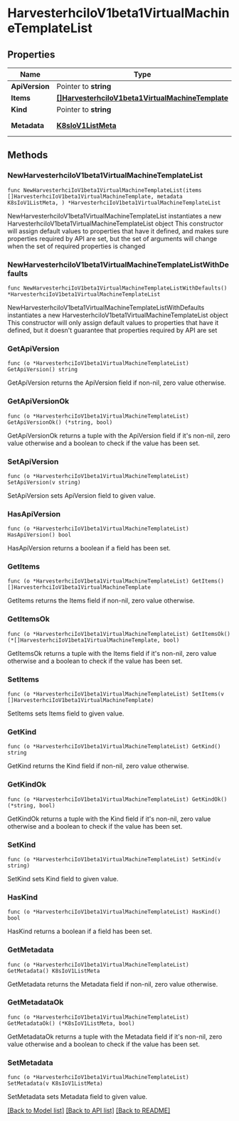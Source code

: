 # HarvesterhciIoV1beta1VirtualMachineTemplateList

## Properties

Name | Type | Description | Notes
------------ | ------------- | ------------- | -------------
**ApiVersion** | Pointer to **string** |  | [optional] 
**Items** | [**[]HarvesterhciIoV1beta1VirtualMachineTemplate**](HarvesterhciIoV1beta1VirtualMachineTemplate.md) |  | 
**Kind** | Pointer to **string** |  | [optional] 
**Metadata** | [**K8sIoV1ListMeta**](K8sIoV1ListMeta.md) |  | [default to {}]

## Methods

### NewHarvesterhciIoV1beta1VirtualMachineTemplateList

`func NewHarvesterhciIoV1beta1VirtualMachineTemplateList(items []HarvesterhciIoV1beta1VirtualMachineTemplate, metadata K8sIoV1ListMeta, ) *HarvesterhciIoV1beta1VirtualMachineTemplateList`

NewHarvesterhciIoV1beta1VirtualMachineTemplateList instantiates a new HarvesterhciIoV1beta1VirtualMachineTemplateList object
This constructor will assign default values to properties that have it defined,
and makes sure properties required by API are set, but the set of arguments
will change when the set of required properties is changed

### NewHarvesterhciIoV1beta1VirtualMachineTemplateListWithDefaults

`func NewHarvesterhciIoV1beta1VirtualMachineTemplateListWithDefaults() *HarvesterhciIoV1beta1VirtualMachineTemplateList`

NewHarvesterhciIoV1beta1VirtualMachineTemplateListWithDefaults instantiates a new HarvesterhciIoV1beta1VirtualMachineTemplateList object
This constructor will only assign default values to properties that have it defined,
but it doesn't guarantee that properties required by API are set

### GetApiVersion

`func (o *HarvesterhciIoV1beta1VirtualMachineTemplateList) GetApiVersion() string`

GetApiVersion returns the ApiVersion field if non-nil, zero value otherwise.

### GetApiVersionOk

`func (o *HarvesterhciIoV1beta1VirtualMachineTemplateList) GetApiVersionOk() (*string, bool)`

GetApiVersionOk returns a tuple with the ApiVersion field if it's non-nil, zero value otherwise
and a boolean to check if the value has been set.

### SetApiVersion

`func (o *HarvesterhciIoV1beta1VirtualMachineTemplateList) SetApiVersion(v string)`

SetApiVersion sets ApiVersion field to given value.

### HasApiVersion

`func (o *HarvesterhciIoV1beta1VirtualMachineTemplateList) HasApiVersion() bool`

HasApiVersion returns a boolean if a field has been set.

### GetItems

`func (o *HarvesterhciIoV1beta1VirtualMachineTemplateList) GetItems() []HarvesterhciIoV1beta1VirtualMachineTemplate`

GetItems returns the Items field if non-nil, zero value otherwise.

### GetItemsOk

`func (o *HarvesterhciIoV1beta1VirtualMachineTemplateList) GetItemsOk() (*[]HarvesterhciIoV1beta1VirtualMachineTemplate, bool)`

GetItemsOk returns a tuple with the Items field if it's non-nil, zero value otherwise
and a boolean to check if the value has been set.

### SetItems

`func (o *HarvesterhciIoV1beta1VirtualMachineTemplateList) SetItems(v []HarvesterhciIoV1beta1VirtualMachineTemplate)`

SetItems sets Items field to given value.


### GetKind

`func (o *HarvesterhciIoV1beta1VirtualMachineTemplateList) GetKind() string`

GetKind returns the Kind field if non-nil, zero value otherwise.

### GetKindOk

`func (o *HarvesterhciIoV1beta1VirtualMachineTemplateList) GetKindOk() (*string, bool)`

GetKindOk returns a tuple with the Kind field if it's non-nil, zero value otherwise
and a boolean to check if the value has been set.

### SetKind

`func (o *HarvesterhciIoV1beta1VirtualMachineTemplateList) SetKind(v string)`

SetKind sets Kind field to given value.

### HasKind

`func (o *HarvesterhciIoV1beta1VirtualMachineTemplateList) HasKind() bool`

HasKind returns a boolean if a field has been set.

### GetMetadata

`func (o *HarvesterhciIoV1beta1VirtualMachineTemplateList) GetMetadata() K8sIoV1ListMeta`

GetMetadata returns the Metadata field if non-nil, zero value otherwise.

### GetMetadataOk

`func (o *HarvesterhciIoV1beta1VirtualMachineTemplateList) GetMetadataOk() (*K8sIoV1ListMeta, bool)`

GetMetadataOk returns a tuple with the Metadata field if it's non-nil, zero value otherwise
and a boolean to check if the value has been set.

### SetMetadata

`func (o *HarvesterhciIoV1beta1VirtualMachineTemplateList) SetMetadata(v K8sIoV1ListMeta)`

SetMetadata sets Metadata field to given value.



[[Back to Model list]](../README.md#documentation-for-models) [[Back to API list]](../README.md#documentation-for-api-endpoints) [[Back to README]](../README.md)


